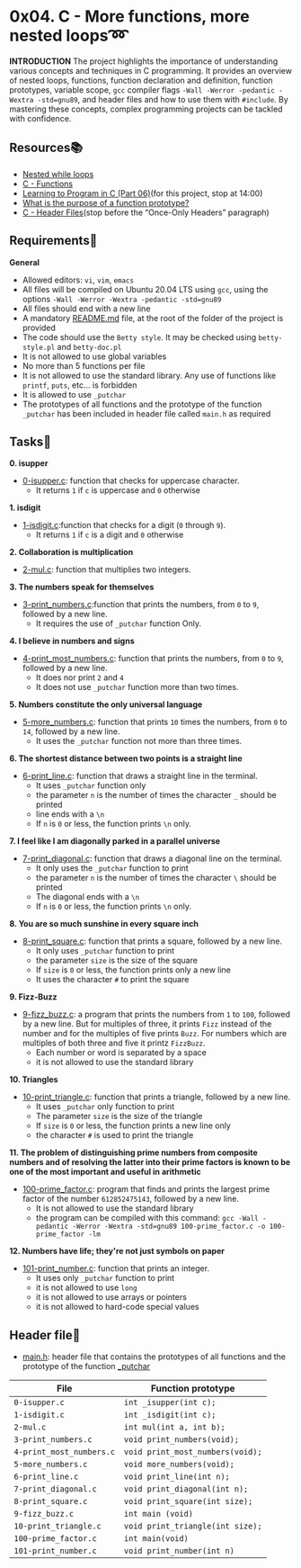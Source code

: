 # 0x04. C - More functions, more nested loops:loop:

**INTRODUCTION**
The project highlights the importance of understanding various concepts and techniques in C programming. It provides an overview of nested loops, functions, function declaration and definition, function prototypes, variable scope, `gcc` compiler flags `-Wall -Werror -pedantic -Wextra -std=gnu89`, and header files and how to use them with `#include`.
By mastering these concepts, complex programming projects can be tackled with confidence.

## Resources:books:

- [Nested while loops](https://youtu.be/Z3iGeQ1gIss)
- [C - Functions](http://www.tutorialspoint.com/cprogramming/c_functions.htm)
- [Learning to Program in C (Part 06)](https://youtu.be/qMlnFwYdqIw)(for this project, stop at 14:00)
- [What is the purpose of a function prototype?](https://www.geeksforgeeks.org/what-is-the-purpose-of-a-function-prototype/)
- [C - Header Files](https://www.tutorialspoint.com/cprogramming/c_header_files.htm)(stop before the “Once-Only Headers” paragraph)

## Requirements:pushpin:

**General**
- Allowed editors: `vi`, `vim`, `emacs`
- All files will be compiled on Ubuntu 20.04 LTS using `gcc`, using the options `-Wall -Werror -Wextra -pedantic -std=gnu89`
- All files should end with a new line
- A mandatory [README.md](./README.md) file, at the root of the folder of the project is provided
- The code should use the `Betty style`. It may be checked using `betty-style.pl` and `betty-doc.pl`
- It is not allowed to use global variables
- No more than 5 functions per file
- It is not allowed to use the standard library. Any use of functions like `printf`, `puts`, etc… is forbidden
- It is allowed to use `_putchar`
- The prototypes of all functions and the prototype of the function `_putchar` has been included in header file called `main.h` as required

## Tasks:page_with_curl:

**0. isupper**
- [0-isupper.c](./0-isupper.c): function that checks for uppercase character.
  - It returns `1` if `c` is uppercase and `0` otherwise

**1. isdigit**
- [1-isdigit.c](./1-isdigit.c):function that checks for a digit (`0` through `9`).
  - It returns `1` if `c` is a digit and `0` otherwise

**2. Collaboration is multiplication**
- [2-mul.c](./2-mul.c): function that multiplies two integers.

**3. The numbers speak for themselves**
- [3-print_numbers.c](./3-print_numbers.c):function that prints the numbers, from `0` to `9`, followed by a new line.
  - It requires the use of `_putchar` function Only.

**4. I believe in numbers and signs**
- [4-print_most_numbers.c](./4-print_most_numbers.c): function that prints the numbers, from `0` to `9`, followed by a new line.
  - It does nor print `2` and `4`
  - It does not use `_putchar` function more than two times.

**5. Numbers constitute the only universal language**
- [5-more_numbers.c](./5-more_numbers.c): function that prints `10` times the numbers, from `0` to `14`, followed by a new line.
  - It uses the `_putchar` function not more than three times.

**6. The shortest distance between two points is a straight line**
- [6-print_line.c](./6-print_line.c): function that draws a straight line in the terminal.
  - It uses `_putchar` function only
  - the parameter `n` is the number of times the character `_` should be printed
  - line ends with a `\n`
  - If `n` is `0` or less, the function prints `\n` only.

**7. I feel like I am diagonally parked in a parallel universe**
- [7-print_diagonal.c](./7-print_diagonal.c): function that draws a diagonal line on the terminal.
  - It only uses the `_putchar` function to print
  - the parameter `n` is the number of times the character `\` should be printed
  - The diagonal ends with a `\n`
  - If `n` is `0` or less, the function prints `\n` only.

**8. You are so much sunshine in every square inch**
- [8-print_square.c](./8-print_square.c): function that prints a square, followed by a new line.
  - It only uses `_putchar` function to print
  - the parameter `size` is the size of the square
  - If `size` is `0` or less, the function  prints only a new line
  - It uses the character `#` to print the square

**9. Fizz-Buzz**
- [9-fizz_buzz.c](./9-fizz_buzz.c): a program that prints the numbers from `1` to `100`, followed by a new line. But for multiples of three, it  prints `Fizz` instead of the number and for the multiples of five prints `Buzz`. For numbers which are multiples of both three and five it printz `FizzBuzz`.
  - Each number or word is separated by a space
  - it is not allowed to use the standard library

**10. Triangles**
- [10-print_triangle.c](./10-print_triangle.c): function that prints a triangle, followed by a new line.
  - It uses `_putchar` only function to print
  - The parameter `size` is the size of the triangle
  - If `size` is `0` or less, the function prints a new line only
  - the character `#` is used to print the triangle

**11. The problem of distinguishing prime numbers from composite numbers and of resolving the latter into their prime factors is known to be one of the most important and useful in arithmetic**
- [100-prime_factor.c](./100-prime_factor.c): program that finds and prints the largest prime factor of the number `612852475143`, followed by a new line.
  - It is not allowed to use the standard library
  - the program can be compiled with this command: `gcc -Wall -pedantic -Werror -Wextra -std=gnu89 100-prime_factor.c -o 100-prime_factor -lm`

**12. Numbers have life; they're not just symbols on paper**
- [101-print_number.c](./101-print_number.c): function that prints an integer.
  - It uses only `_putchar` function to print
  - it is not allowed to use `long`
  - it is not allowed to use arrays or pointers
  - it is not allowed to hard-code special values

## Header file:file_folder:
- [main.h](./main.h): header file that contains the prototypes of all functions and the prototype of the function [_putchar](./_putchar.c)

|File|Function prototype|
|----|------------------|
|`0-isupper.c`|`int _isupper(int c);`|
|`1-isdigit.c`|`int _isdigit(int c);`|
|`2-mul.c`|`int mul(int a, int b);`|
|`3-print_numbers.c`|`void print_numbers(void);`|
|`4-print_most_numbers.c`|`void print_most_numbers(void);`|
|`5-more_numbers.c`|`void more_numbers(void);`|
|`6-print_line.c`|`void print_line(int n);`|
|`7-print_diagonal.c`|`void print_diagonal(int n);`|
|`8-print_square.c`|`void print_square(int size);`|
|`9-fizz_buzz.c`|`int main (void)`|
|`10-print_triangle.c`|`void print_triangle(int size);`|
|`100-prime_factor.c`|`int main(void)`|
|`101-print_number.c`|`void print_number(int n)`|
